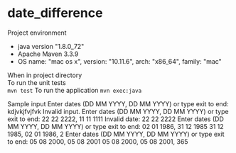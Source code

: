 # date_difference 

Project environment
* java version "1.8.0_72"
* Apache Maven 3.3.9 
* OS name: "mac os x", version: "10.11.6", arch: "x86_64", family: "mac"

When in project directory  
To run the unit tests  
`mvn test`
To run the application
`mvn exec:java`

Sample input
Enter dates (DD MM YYYY, DD MM YYYY) or type exit to end: kdjvkjfvjfvk
Invalid input.
Enter dates (DD MM YYYY, DD MM YYYY) or type exit to end: 22 22 2222, 11 11 1111
Invalid date: 22 22 2222
Enter dates (DD MM YYYY, DD MM YYYY) or type exit to end: 02 01 1986, 31 12 1985
31 12 1985, 02 01 1986, 2
Enter dates (DD MM YYYY, DD MM YYYY) or type exit to end: 05 08 2000, 05 08 2001
05 08 2000, 05 08 2001, 365
